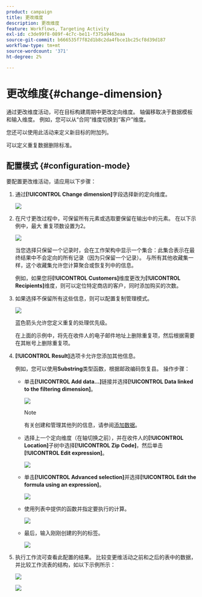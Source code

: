 ```yaml
---
product: campaign
title: 更改维度
description: 更改维度
feature: Workflows, Targeting Activity
exl-id: c3de99f8-089f-4c7c-be11-f375a9463eaa
source-git-commit: b666535f7f82d1b8c2da4fbce1bc25cf8d39d187
workflow-type: tm+mt
source-wordcount: '371'
ht-degree: 2%

---
```


# 更改维度{#change-dimension}



通过更改维度活动，可在目标构建周期中更改定向维度。 轴偏移取决于数据模板和输入维度。 例如，您可以从“合同”维度切换到“客户”维度。

您还可以使用此活动来定义新目标的附加列。

可以定义重复数据删除标准。

## 配置模式 {#configuration-mode}

要配置更改维活动，请应用以下步骤：

1. 通过&#x200B;**[!UICONTROL Change dimension]**&#x200B;字段选择新的定向维度。

   ![](assets/s_user_change_dimension_param1.png)

1. 在尺寸更改过程中，可保留所有元素或选取要保留在输出中的元素。 在以下示例中，最大 重复项数设置为2。

   ![](assets/s_user_change_dimension_limit.png)

   当您选择只保留一个记录时，会在工作架构中显示一个集合：此集合表示在最终结果中不会定向的所有记录（因为只保留一个记录）。 与所有其他收藏集一样，这个收藏集允许您计算聚合或恢复列中的信息。

   例如，如果您将&#x200B;**[!UICONTROL Customers]**&#x200B;维度更改为&#x200B;**[!UICONTROL Recipients]**&#x200B;维度，则可以定位特定商店的客户，同时添加购买的次数。

1. 如果选择不保留所有这些信息，则可以配置复制管理模式。

   ![](assets/s_user_change_dimension_param2.png)

   蓝色箭头允许您定义重复的处理优先级。

   在上面的示例中，将先在收件人的电子邮件地址上删除重复项，然后根据需要在其帐号上删除重复项。

1. **[!UICONTROL Result]**&#x200B;选项卡允许您添加其他信息。

   例如，您可以使用&#x200B;**Substring**&#x200B;类型函数，根据邮政编码恢复县。 操作步骤：

   * 单击&#x200B;**[!UICONTROL Add data...]**&#x200B;链接并选择&#x200B;**[!UICONTROL Data linked to the filtering dimension]**。

     ![](assets/wf_change-dimension_sample_01.png)

     >[!NOTE]
     >
     >有关创建和管理其他列的信息，请参阅[添加数据](query.md#adding-data)。

   * 选择上一个定向维度（在轴切换之前），并在收件人的&#x200B;**[!UICONTROL Location]**&#x200B;子树中选择&#x200B;**[!UICONTROL Zip Code]**，然后单击&#x200B;**[!UICONTROL Edit expression]**。

     ![](assets/wf_change-dimension_sample_02.png)

   * 单击&#x200B;**[!UICONTROL Advanced selection]**&#x200B;并选择&#x200B;**[!UICONTROL Edit the formula using an expression]**。

     ![](assets/wf_change-dimension_sample_03.png)

   * 使用列表中提供的函数并指定要执行的计算。

     ![](assets/wf_change-dimension_sample_04.png)

   * 最后，输入刚刚创建的列的标签。

     ![](assets/wf_change-dimension_sample_05.png)

1. 执行工作流可查看此配置的结果。 比较变更维活动之前和之后的表中的数据，并比较工作流表的结构，如以下示例所示：

   ![](assets/wf_change-dimension_sample_06.png)

   ![](assets/wf_change-dimension_sample_07.png)
